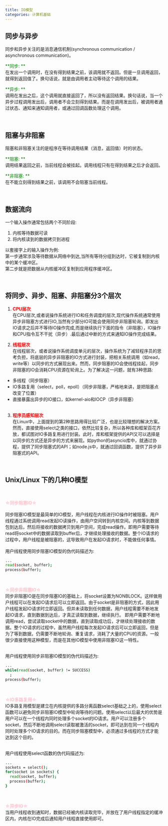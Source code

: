 ```yaml
---
title: IO模型
categories: 计算机基础
---
```


## 同步与异步

同步和异步关注的是消息通信机制(synchronous communication / asynchronous communication)。

<font color=green> **同步: **</font> </br>
在发出一个调用时，在没有得到结果之前，该调用就不返回。但是一旦调用返回，就得到返回值了。换句话说，就是由调用者主动等待这个调用的结果。

<font color=green> **异步: **</font> </br>
调用在发出之后，这个调用就直接返回了，所以没有返回结果。换句话说，当一个异步过程调用发出后，调用者不会立刻得到结果。而是在调用发出后，被调用者通过状态、通知来通知调用者，或通过回调函数处理这个调用。

</br>

## 阻塞与非阻塞
阻塞和非阻塞关注的是程序在等待调用结果（消息，返回值）时的状态。

<font color=green> **阻塞: **</font> </br>
调用结果返回之前，当前线程会被挂起。调用线程只有在得到结果之后才会返回。

<font color=green> **非阻塞: **</font> </br>
在不能立刻得到结果之前，该调用不会阻塞当前线程。    

</br>

## 数据流向
一个输入操作通常包括两个不同阶段: </br>

1. 内核等待数据可读
2. 将内核读到的数据拷贝到进程

以套接字上的输入操作为例:</br>
第一步通常涉及等待数据从网络中到达,当所有等待分组到达时，它被复制到内核中的某个缓冲区。</br>
第二步就是把数据从内核缓冲区复制到应用程序缓冲区。 

</br>

## 将同步、异步、阻塞、非阻塞分3个层次

1. <font color=red> **CPU层次** </font> </br>
在CPU层次,或者说操作系统进行IO和任务调度的层次,现代操作系统通常使用异步非阻塞方式进行IO,当然有少部分IO可能会使用同步非阻塞轮询。即发出IO请求之后并不等待IO操作完成,而是继续执行下面的指令（非阻塞），IO操作和CPU指令互不干扰（异步）.最后通过中断的方式来通知IO操作完成结果。 </br>

2. <font color=red> **线程层次** </font> </br>
在线程层次，或者说操作系统调度单元的层次，操作系统为了减轻程序员的思考负担，将底层的异步非阻塞的IO方式进行封装，把相关系统调用（如read，write等）以同步的方式展现出来。然而，同步阻塞的IO会使线程挂起，同步非阻塞的IO会消耗CPU资源在轮询上。为了解决这一问题，就有3种思路: </br>
 * 多线程（同步阻塞）
 * IO多路复用（select，poll，epoll）（同步非阻塞，严格地来讲，是把阻塞点改变了位置）
 * 直接暴露出异步的IO接口，如kernel-aio和IOCP（异步非阻塞）</br></br>

3. <font color=red> **程序员感知层次** </font> </br>
在Linux中，上面提到的第2种思路用得比较广泛，也是比较理想的解决方案。然而，直接使用select之类的接口，依然比较复杂，所以各种库和框架百花齐放，都试图对IO多路复用进行封装。此时，库和框架提供的API又可以选择是以同步的方式还是异步的方式来展现。如python的asyncio库中，就通过协程，提供了同步阻塞式的API；如node.js中，就通过回调函数，提供了异步非阻塞式的API。

</br>

## Unix/Linux 下的几种IO模型
</br>

<font color=pink> **☆同步阻塞IO☆** </font> </br></br>
同步阻塞IO模型是最简单的IO模型，用户线程在内核进行IO操作时被阻塞。用户线程通过系统调用read发起IO读操作，由用户空间转到内核空间。内核等到数据包到达后，然后将接收的数据拷贝到用户空间，完成read操作。即用户需要等待read将socket中的数据读取到buffer后，才继续处理接收的数据。整个IO请求的过程中，用户线程是被阻塞的，这导致用户在发起IO请求时，不能做任何事情。
</br></br>
用户线程使用同步阻塞IO模型的伪代码描述为:

```bash
...
read(socket, buffer);
process(buffer);

```
</br>

<font color=pink> **☆同步非阻塞IO☆** </font> </br>
同步非阻塞IO是在同步阻塞IO的基础上，将socket设置为NONBLOCK。这样做用户线程可以在发起IO请求后可以立即返回。由于socket是非阻塞的方式，因此用户线程发起IO请求时立即返回。但并未读取到任何数据，用户线程需要不断地发起IO请求，直到数据到达后，才真正读取到数据，继续执行。 即用户需要不断地调用read，尝试读取socket中的数据，直到读取成功后，才继续处理接收的数据。整个IO请求的过程中，虽然用户线程每次发起IO请求后可以立即返回，但是为了等到数据，仍需要不断地轮询、重复请求，消耗了大量的CPU的资源。一般很少直接使用这种模型，而是在其他IO模型中使用非阻塞IO这一特性。
</br></br>

用户线程使用同步非阻塞IO模型的伪代码描述为:

```bash
...
while(read(socket, buffer) != SUCCESS)
  ;
process(buffer);

```

</br>

<font color=pink> **☆IO多路复用☆** </font> </br>
IO多路复用模型是建立在内核提供的多路分离函数select基础之上的，使用select函数可以避免同步非阻塞IO模型中轮询等待的问题。使用select以后最大的优势是用户可以在一个线程内同时处理多个socket的IO请求。用户可以注册多个socket，然后不断地调用select读取被激活的socket，即可达到在同一个线程内同时处理多个IO请求的目的。而在同步阻塞模型中，必须通过多线程的方式才能达到这个目的。
</br></br>

用户线程使用select函数的伪代码描述为:

```bash
...
sockets = select();
for(socket in sockets) {
  read(socket, buffer);
  process(buffer);
}
```
</br>

<font color=pink> **☆异步IO☆** </font> </br>
当用户线程收到通知时，数据已经被内核读取完毕，并放在了用户线程指定的缓冲区内，内核在IO完成后通知用户线程直接使用即可。

